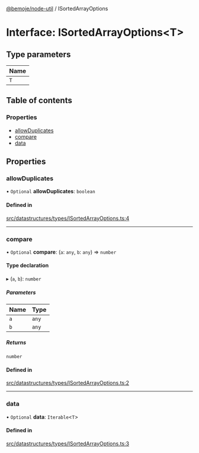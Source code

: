 [@bemoje/node-util](/docs/index.md) / ISortedArrayOptions

# Interface: ISortedArrayOptions<T\>

## Type parameters

| Name |
| :------ |
| `T` |

## Table of contents

### Properties

- [allowDuplicates](/docs/interfaces/ISortedArrayOptions.md#allowduplicates)
- [compare](/docs/interfaces/ISortedArrayOptions.md#compare)
- [data](/docs/interfaces/ISortedArrayOptions.md#data)

## Properties

### allowDuplicates

• `Optional` **allowDuplicates**: `boolean`

#### Defined in

[src/datastructures/types/ISortedArrayOptions.ts:4](https://github.com/bemoje/bemoje-node-util/blob/f65e483/src/datastructures/types/ISortedArrayOptions.ts#L4)

___

### compare

• `Optional` **compare**: (`a`: `any`, `b`: `any`) => `number`

#### Type declaration

▸ (`a`, `b`): `number`

##### Parameters

| Name | Type |
| :------ | :------ |
| `a` | `any` |
| `b` | `any` |

##### Returns

`number`

#### Defined in

[src/datastructures/types/ISortedArrayOptions.ts:2](https://github.com/bemoje/bemoje-node-util/blob/f65e483/src/datastructures/types/ISortedArrayOptions.ts#L2)

___

### data

• `Optional` **data**: `Iterable`<`T`\>

#### Defined in

[src/datastructures/types/ISortedArrayOptions.ts:3](https://github.com/bemoje/bemoje-node-util/blob/f65e483/src/datastructures/types/ISortedArrayOptions.ts#L3)
